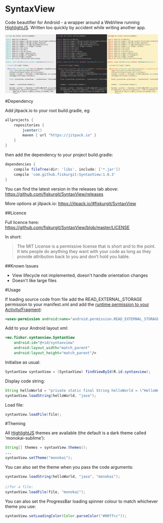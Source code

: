 # SyntaxView
Code beautifier for Android - a wrapper around a WebView running [HighlightJS](https://highlightjs.org/). Written too quickly by accident while writing another app.

![Screenshot](/screenshot.png)

#Dependency

Add jitpack.io to your root build.gradle, eg:

```groovy
allprojects {
    repositories {
        jcenter()
        maven { url "https://jitpack.io" }
    }
}
```

then add the dependency to your project build.gradle:

```groovy
dependencies {
    compile fileTree(dir: 'libs', include: ['*.jar'])
    compile 'com.github.fiskurgit:SyntaxView:1.0.3'
}
```
You can find the latest version in the releases tab above: https://github.com/fiskurgit/SyntaxView/releases

More options at jitpack.io: https://jitpack.io/#fiskurgit/SyntaxView

##Licence

Full licence here: https://github.com/fiskurgit/SyntaxView/blob/master/LICENSE

In short:

> The MIT License is a permissive license that is short and to the point. It lets people do anything they want with your code as long as they provide attribution back to you and don’t hold you liable.

##Known Issues
* View lifecycle not implemented, doesn't handle orientation changes
* Doesn't like large files

#Usage

If loading source code from file add the READ_EXTERNAL_STORAGE permission to your manifest.xml and add the [runtime permission to your Activity/Fragment](https://developer.android.com/training/permissions/requesting.html):

```xml
<uses-permission android:name="android.permission.READ_EXTERNAL_STORAGE"/>
```

Add to your Android layout xml:
```xml
<eu.fiskur.syntaxview.SyntaxView
    android:id="@+id/syntaxview"
    android:layout_width="match_parent"
    android:layout_height="match_parent"/>
```

Initialise as usual:
```java
SyntaxView syntaxView = (SyntaxView) findViewById(R.id.syntaxview);
```

Display code string:
```java
String helloWorld = "private static final String helloWorld = \"HelloWorld!\";";
syntaxView.loadString(helloWorld, "java");
```

Load file:
```java
syntaxView.loadFile(file);
```

#Theming

All [HighlightJS](https://highlightjs.org/) themes are available (the default is a dark theme called 'monokai-sublime'):
```java
String[] themes = syntaxView.themes();
...
syntaxView.setTheme("monokai");
```

You can also set the theme when you pass the code arguments:
```java
syntaxView.loadString(helloWorld, "java", "monokai");

//for a file:
syntaxView.loadFile(file, "monokai");
```

You can also set the ProgressBar loading spinner colour to match whichever theme you use:
```java
syntaxView.setLoadingColor(Color.parseColor("#00ffcc"));
```

